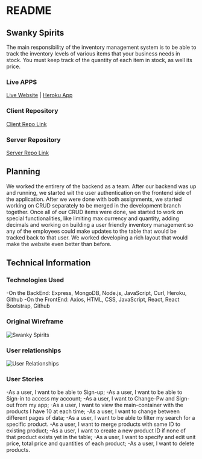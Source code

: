 # README

## Swanky Spirits

The main responsibility of the inventory management system is to be able to track the inventory levels of various items that your business needs in stock. You must keep track of the quantity of each item in stock, as well its price.

### Live APPS

[Live Website](https://callback-ktz.github.io/swanky-spirits-client) | [Heroku App](https://glacial-cliffs-16241.herokuapp.com)

### Client Repository

[Client Repo Link](https://github.com/Callback-ktz/swanky-spirits-client)

### Server Repository

[Server Repo Link](https://github.com/Callback-ktz/swanky-spirits-server)

## Planning

We worked the entirery of the backend as a team. After our backend was up and running, we started wit the user authentication on the frontend side of the application. After we were done with both assignments, we started working on CRUD separately to be merged in the development branch together. Once all of our CRUD items were done, we started to work on special functionalities, like limiting max currency and quantity, adding decimals and working on building a user friendly inventory management so any of the employees could make updates to the table that would be tracked back to that user. We worked developing a rich layout that would make the website even better than before.

## Technical Information

### Technologies Used

-On the BackEnd:
Express, MongoDB, Node.js, JavaScript, Curl, Heroku, Github
-On the FrontEnd:
Axios, HTML, CSS, JavaScript, React, React Bootstrap, Github

### Original Wireframe

![Swanky Spirits](https://i.imgur.com/Ekqjqv5.jpg)

### User relationships

![User Relationships](https://i.imgur.com/psotpgR.jpg)

### User Stories

-As a user, I want to be able to Sign-up;
-As a user, I want to be able to Sign-in to access my account;
-As a user, I want to Change-Pw and Sign-out from my app;
-As a user, I want to view the main-container with the products I have 10 at each time;
-As a user, I want to change between different pages of data;
-As a user, I want to be able to filter my search for a specific product.
-As a user, I want to merge products with same ID to existing product;
-As a user, I want to create a new product ID if none of that product exists yet in the table;
-As a user, I want to specify and edit unit price, total price and quantities of each product;
-As a user, I want to delete products.
